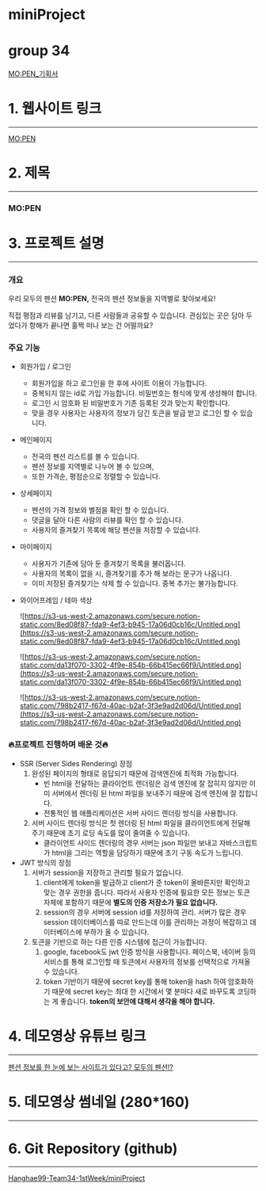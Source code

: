 # miniProject
# group 34
[MO:PEN_기획서](https://www.notion.so/MO-PEN_-6c78bdd9190c4319ad390d301f2e69a9)

# 1. 웹사이트 링크

---

[MO:PEN](http://mo-pen.shop)

# 2. 제목

---

### **MO:PEN**

# 3. 프로젝트 설명

---

### **개요**

우리 모두의 펜션 **MO:PEN,** 전국의 펜션 정보들을 지역별로 찾아보세요! 

직접 평점과 리뷰를 남기고, 다른 사람들과 공유할 수 있습니다. 관심있는 곳은 담아 두었다가 항해가 끝나면 훌쩍 떠나 보는 건 어떨까요?

### 주요 기능

- 회원가입 / 로그인
    - 회원가입을 하고 로그인을 한 후에 사이트 이용이 가능합니다.
    - 중복되지 않는 id로 가입 가능합니다. 비밀번호는 형식에 맞게 생성해야 합니다.
    - 로그인 시 암호화 된 비밀번호가 기존 등록된 것과 맞는지 확인합니다.
    - 맞을 경우 사용자는 사용자의 정보가 담긴 토큰을 발급 받고 로그인 할 수 있습니다.
- 메인페이지
    - 전국의 펜션 리스트를 볼 수 있습니다.
    - 펜션 정보를 지역별로 나누어 볼 수 있으며,
    - 또한 가격순, 평점순으로 정렬할 수 있습니다.
- 상세페이지
    - 펜션의 가격 정보와 별점을 확인 할 수 있습니다.
    - 댓글을 달아 다른 사람의 리뷰를 확인 할 수 있습니다.
    - 사용자의 즐겨찾기 목록에 해당 펜션을 저장할 수 있습니다.
- 마이페이지
    - 사용자가 기존에 담아 둔 즐겨찾기 목록을 불러옵니다.
    - 사용자의 목록이 없을 시, 즐겨찾기를 추가 해 보라는 문구가 나옵니다.
    - 이미 저장된 즐겨찾기는 삭제 할 수 있습니다. 중복 추가는 불가능합니다.
- 와이어프레임 / 테마 색상

    ![https://s3-us-west-2.amazonaws.com/secure.notion-static.com/8ed08f87-fda9-4ef3-b945-17a06d0cb16c/Untitled.png](https://s3-us-west-2.amazonaws.com/secure.notion-static.com/8ed08f87-fda9-4ef3-b945-17a06d0cb16c/Untitled.png)

    ![https://s3-us-west-2.amazonaws.com/secure.notion-static.com/da13f070-3302-4f9e-854b-66b415ec66f9/Untitled.png](https://s3-us-west-2.amazonaws.com/secure.notion-static.com/da13f070-3302-4f9e-854b-66b415ec66f9/Untitled.png)

    ![https://s3-us-west-2.amazonaws.com/secure.notion-static.com/798b2417-f67d-40ac-b2af-3f3e9ad2d06d/Untitled.png](https://s3-us-west-2.amazonaws.com/secure.notion-static.com/798b2417-f67d-40ac-b2af-3f3e9ad2d06d/Untitled.png)

### 🔥프로젝트 진행하며 배운 것🔥

- SSR (Server Sides Rendering) 장점
    1. 완성된 페이지의 형태로 응답되기 때문에 검색엔진에 최적화 가능합니다.
        - 빈 html을 전달하는 클라이언트 렌더링은 검색 엔진에 잘 잡히지 않지만 이미 서버에서 렌더링 된 html 파일을 보내주기 때문에 검색 엔진에 잘 잡힙니다.
        - 전통적인 웹 애플리케이션은 서버 사이드 렌더링 방식을 사용합니다.
    2. 서버 사이드 렌더링 방식은 첫 렌더링 된 html 파일을 클라이언트에게 전달해 주기 때문에 초기 로딩 속도를 많이 줄여줄 수 있습니다.
        - 클라이언트 사이드 렌더링의 경우 서버는 json 파일만 보내고 자바스크립트가 html을 그리는 역할을 담당하기 때문에 초기 구동 속도가 느립니다.
- JWT 방식의 장점
    1. 서버가 session을 저장하고 관리할 필요가 없습니다. 
        1. client에게 token을 발급하고 client가 준 token이 올바른지만 확인하고 맞는 경우 권한을 줍니다. 따라서 사용자 인증에 필요한 모든 정보는 토큰 자체에 포함하기 때문에 **별도의 인증 저장소가 필요 없습니다.** 
        2. session의 경우 서버에 session id를 저장하여 관리. 서버가 많은 경우 session 데이터베이스를 따로 만드는데 이를 관리하는 과정이 복잡하고 데이터베이스에 부하가 올 수 있습니다.
    2. 토큰을 기반으로 하는 다른 인증 시스템에 접근이 가능합니다.
        1. google, facebook도 jwt 인증 방식을 사용합니다. 페이스북, 네이버 등의 서비스를 통해 로그인할 때 토큰에서 사용자의 정보를 선택적으로 가져올 수 있습니다. 
        2. token 기반이기 때문에 secret key를 통해 token을 hash 하여 암호화하기 때문에 secret key는 최대 한 시간에서 몇 분마다 새로 바꾸도록 코딩하는 게 좋습니다. **token의 보안에 대해서 생각을 해야 합니다.**

# 4. 데모영상 유튜브 링크

---

[펜션 정보를 한 눈에 보는 사이트가 있다고? 모두의 펜션!?](https://youtu.be/ZZpLt255E6c)

# 5. 데모영상 썸네일 (280*160)

---

# 6. Git Repository (github)

---

[Hanghae99-Team34-1stWeek/miniProject](https://github.com/Hanghae99-Team34-1stWeek/miniProject)
